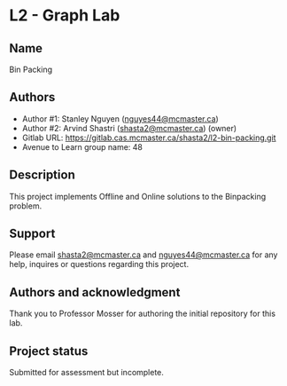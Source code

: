 # L2 - Graph Lab

## Name
Bin Packing 

## Authors
- Author #1: Stanley Nguyen (nguyes44@mcmaster.ca)
- Author #2: Arvind Shastri (shasta2@mcmaster.ca) (owner)
- Gitlab URL: https://gitlab.cas.mcmaster.ca/shasta2/l2-bin-packing.git
- Avenue to Learn group name: 48

## Description
This project implements Offline and Online solutions to the Binpacking problem.

## Support
Please email shasta2@mcmaster.ca and nguyes44@mcmaster.ca for any help, inquires or questions regarding this project.

## Authors and acknowledgment
Thank you to Professor Mosser for authoring the initial repository for this lab.

## Project status
Submitted for assessment but incomplete.